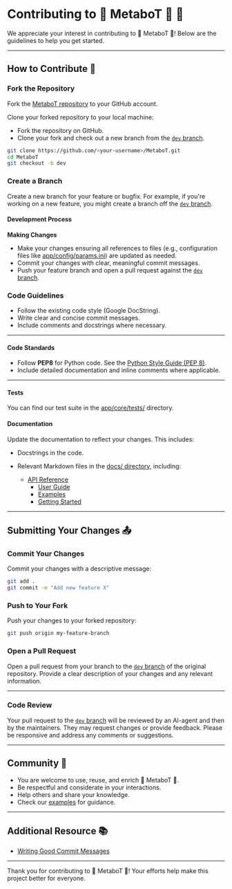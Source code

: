 # Contributing to 🧪 MetaboT 🍵 📝

We appreciate your interest in contributing to 🧪 MetaboT 🍵! Below are the guidelines to help you get started.

---

## How to Contribute 🤝

### Fork the Repository

Fork the [MetaboT repository](https://github.com/holobiomicslab/MetaboT) to your GitHub account.

Clone your forked repository to your local machine:

- Fork the repository on GitHub.
- Clone your fork and check out a new branch from the [`dev` branch](https://github.com/holobiomicslab/MetaboT/tree/dev).

```bash
git clone https://github.com/<your-username>/MetaboT.git
cd MetaboT
git checkout -b dev
```

### Create a Branch

Create a new branch for your feature or bugfix. For example, if you're working on a new feature, you might create a branch off the [`dev` branch](https://github.com/holobiomicslab/MetaboT/tree/dev).

#### Development Process

**Making Changes**

- Make your changes ensuring all references to files (e.g., configuration files like [app/config/params.ini](https://github.com/holobiomicslab/MetaboT/blob/main/app/config/params.ini)) are updated as needed.
- Commit your changes with clear, meaningful commit messages.
- Push your feature branch and open a pull request against the [`dev` branch](https://github.com/holobiomicslab/MetaboT/tree/dev).


### Code Guidelines

- Follow the existing code style (Google DocString).
- Write clear and concise commit messages.
- Include comments and docstrings where necessary.

---

#### Code Standards 

- Follow **PEP8** for Python code. See the [Python Style Guide (PEP 8)](https://www.python.org/dev/peps/pep-0008/).
- Include detailed documentation and inline comments where applicable.

---

#### Tests 

You can find our test suite in the [app/core/tests/](https://github.com/holobiomicslab/MetaboT/tree/main/app/core/tests) directory.

#### Documentation

Update the documentation to reflect your changes. This includes:

- Docstrings in the code.
- Relevant Markdown files in the [docs/ directory](https://github.com/holobiomicslab/MetaboT/tree/main/docs), including:

    - [API Reference](https://github.com/holobiomicslab/MetaboT/tree/main/docs/api-reference)
      - [User Guide](https://github.com/holobiomicslab/MetaboT/tree/main/docs/user-guide)
      - [Examples](https://github.com/holobiomicslab/MetaboT/tree/main/docs/examples)
      - [Getting Started](https://github.com/holobiomicslab/MetaboT/tree/main/docs/getting-started)

---

## Submitting Your Changes 📤

### Commit Your Changes

Commit your changes with a descriptive message:

```bash
git add .
git commit -m "Add new feature X"
```

### Push to Your Fork

Push your changes to your forked repository:

```bash
git push origin my-feature-branch
```

### Open a Pull Request

Open a pull request from your branch to the [`dev` branch](https://github.com/holobiomicslab/MetaboT/tree/dev) of the original repository. Provide a clear description of your changes and any relevant information.

---

### Code Review

Your pull request to the [`dev` branch](https://github.com/holobiomicslab/MetaboT/tree/dev) will be reviewed by an AI-agent and then by the maintainers. They may request changes or provide feedback. Please be responsive and address any comments or suggestions.

---

## Community 👥

- You are welcome to use, reuse, and enrich 🧪 MetaboT 🍵.
- Be respectful and considerate in your interactions.
- Help others and share your knowledge.
- Check our [examples](https://github.com/holobiomicslab/MetaboT/tree/main/docs/examples) for guidance.

---

## Additional Resource 📚

- [Writing Good Commit Messages](https://chris.beams.io/posts/git-commit/)

---

Thank you for contributing to 🧪 MetaboT 🍵! Your efforts help make this project better for everyone.